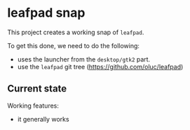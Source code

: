# leafpad snap

This project creates a working snap of `leafpad`.

To get this done, we need to do the following:
 - uses the launcher from the `desktop/gtk2` part.
 - use the `leafpad` git tree (https://github.com/oluc/leafpad)

## Current state

Working features:
 - it generally works
